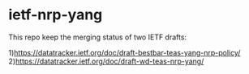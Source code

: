 # ietf-nrp-yang

This repo keep the merging status of two IETF drafts:

1)https://datatracker.ietf.org/doc/draft-bestbar-teas-yang-nrp-policy/
2)https://datatracker.ietf.org/doc/draft-wd-teas-nrp-yang/
